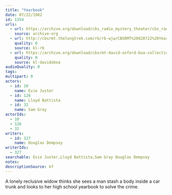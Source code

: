 ```yaml
---
title: "Yearbook"
date: 07/22/1982
id: 1354
urls: 
  - url: https://archive.org/download/cbs_radio_mystery_theater/cbs_radio_mystery_theater-1351-1399.zip/cbs_radio_mystery_theater-1351-1399%2Fcbsrmt_1354_yearbook.mp3
    source: archive-org
  - url: http://cbsrmt.thelongtrek.com/rb/rb-wjw/CBSRMT%20820722%20Yearbook_wjw.mp3
    quality: 0
    source: kl-rb
  - url: https://archive.org/download/cbsrmt-david-oxford-boa-collection/CBSRMT-820722-1354-Yearbook-(128-48)_WBBM-JE-{BoA}.mp3
    quality: 0
    source: kl-davidoboa
audioQuality: 0
tags: 
multipart: 0
actors:  
  - id: 10
    name: Evie Juster  
  - id: 126
    name: Lloyd Battista  
  - id: 32
    name: Sam Gray
actorIds:  
  - 10  
  - 126  
  - 32
writers:  
  - id: 327
    name: Douglas Dempsey
writerIds:  
  - 327
searchable: Evie Juster,Lloyd Battista,Sam Gray Douglas Dempsey
notes: 
descriptionSource: kf
---
```

A lonely reclusive widow thinks she sees a man stash a body inside a car trunk and looks to her high school yearbook to solve the crime.